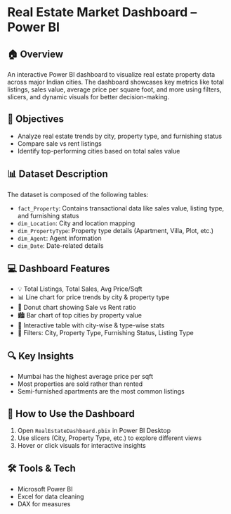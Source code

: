 # Real Estate Market Dashboard – Power BI

## 🏠 Overview
An interactive Power BI dashboard to visualize real estate property data across major Indian cities. The dashboard showcases key metrics like total listings, sales value, average price per square foot, and more using filters, slicers, and dynamic visuals for better decision-making.

## 🎯 Objectives
- Analyze real estate trends by city, property type, and furnishing status
- Compare sale vs rent listings
- Identify top-performing cities based on total sales value

## 📊 Dataset Description
The dataset is composed of the following tables:
- `fact_Property`: Contains transactional data like sales value, listing type, and furnishing status
- `dim_Location`: City and location mapping
- `dim_PropertyType`: Property type details (Apartment, Villa, Plot, etc.)
- `dim_Agent`: Agent information
- `dim_Date`: Date-related details

## 💻 Dashboard Features
- 💡 Total Listings, Total Sales, Avg Price/Sqft
- 📊 Line chart for price trends by city & property type
- 🍩 Donut chart showing Sale vs Rent ratio
- 🏙️ Bar chart of top cities by property value
- 📄 Interactive table with city-wise & type-wise stats
- 🧩 Filters: City, Property Type, Furnishing Status, Listing Type

## 🔍 Key Insights
- Mumbai has the highest average price per sqft
- Most properties are sold rather than rented
- Semi-furnished apartments are the most common listings

## 🧠 How to Use the Dashboard
1. Open `RealEstateDashboard.pbix` in Power BI Desktop
2. Use slicers (City, Property Type, etc.) to explore different views
3. Hover or click visuals for interactive insights

## 🛠️ Tools & Tech
- Microsoft Power BI
- Excel for data cleaning
- DAX for measures
